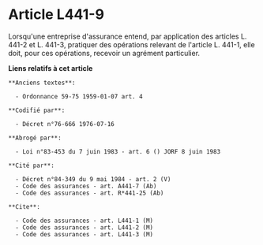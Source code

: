 # Article L441-9

Lorsqu'une entreprise d'assurance entend, par application des articles L. 441-2 et L. 441-3, pratiquer des opérations
relevant de l'article L. 441-1, elle doit, pour ces opérations, recevoir un agrément particulier.

**Liens relatifs à cet article**

	**Anciens textes**:

	  - Ordonnance 59-75 1959-01-07 art. 4

	**Codifié par**:

	  - Décret n°76-666 1976-07-16

	**Abrogé par**:

	  - Loi n°83-453 du 7 juin 1983 - art. 6 () JORF 8 juin 1983

	**Cité par**:

	  - Décret n°84-349 du 9 mai 1984 - art. 2 (V)
	  - Code des assurances - art. A441-7 (Ab)
	  - Code des assurances - art. R*441-25 (Ab)

	**Cite**:

	  - Code des assurances - art. L441-1 (M)
	  - Code des assurances - art. L441-2 (M)
	  - Code des assurances - art. L441-3 (M)
